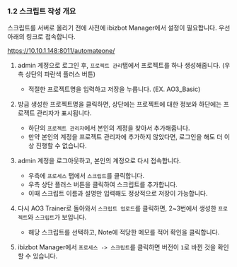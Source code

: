 ### 1.2 스크립트 작성 개요
스크립트를 서버로 올리기 전에 사전에 ibizbot Manager에서 설정이 필요합니다.
우선 아래의 링크로 접속합니다.

https://10.10.1.148:8011/automateone/

1. admin 계정으로 로그인 후, `프로젝트 관리`탭에서 프로젝트를 하나 생성해줍니다. (우측 상단의 파란색 플러스 버튼)
   - 적절한 프로젝트명을 입력하고 저장을 누릅니다. (EX. AO3_Basic)

2. 방금 생성한 프로젝트명을 클릭하면, 상단에는 프로젝트에 대한 정보와 하단에는 프로젝트 관리자가 표시됩니다. 
   - 하단의 `프로젝트 관리자`에서 본인의 계정을 찾아서 추가해줍니다.
   - 만약 본인의 계정을 프로젝트 관리자에 추가하지 않았다면, 로그인을 해도 더 이상 진행할 수 없습니다. 

3. admin 계정을 로그아웃하고, 본인의 계정으로 다시 접속합니다. 
   - 우측에 `프로세스` 탭에서 `스크립트`를 클릭합니다.
   - 우측 상단 플러스 버튼을 클릭하여 스크립트를 추가합니다.
   - 이때 스크립트 이름과 설명만 입력해도 정상적으로 저장이 가능합니다.

4. 다시 AO3 Trainer로 돌아와서 `스크립트 업로드`를 클릭하면, 2~3번에서 생성한 `프로젝트`와 `스크립트`가 보입니다.
   - 해당 스크립트를 선택하고, Note에 적당한 메모를 적어 확인을 클릭합니다.

5. ibizbot Manager에서 `프로세스 -> 스크립트`를 클릭하면 버전이 `1`로 바뀐 것을 확인할 수 있습니다.


